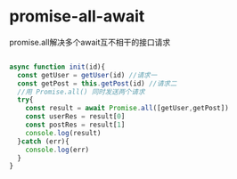 # promise-all-await
promise.all解决多个await互不相干的接口请求

```javascript

async function init(id){
  const getUser = getUser(id) //请求一
  const getPost = this.getPost(id) //请求二
  //用 Promise.all() 同时发送两个请求
  try{
    const result = await Promise.all([getUser,getPost])
    const userRes = result[0]
    const postRes = result[1]
    console.log(result)
  }catch (err){
    console.log(err)
  }
}

```
